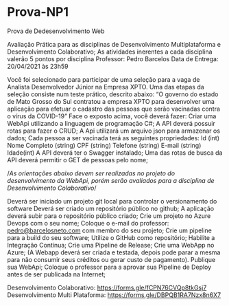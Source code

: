 # Prova-NP1
Prova de Dedesenvolvimento Web 

Avaliação Prática para as disciplinas de Desenvolvimento Multiplataforma e Desenvolvimento Colaborativo;
As atividades inerentes a cada disciplina valerão 5 pontos por disciplina
Professor: Pedro Barcelos
Data de Entrega: 20/04/2021 às 23h59

Você foi selecionado para participar de uma seleção para a vaga de Analista Desenvolvedor Júnior na Empresa XPTO. Uma das etapas da seleção consiste num teste prático, descrito abaixo:
“O governo do estado de Mato Grosso do Sul contratou a empresa XPTO para desenvolver uma aplicação para efetuar o cadastro das pessoas que serão vacinadas contra o vírus da COVID-19”
Face o exposto acima, você deverá fazer:
Criar uma WebApi utilizando a linguagem de programação C#;
A API deverá possuir rotas para fazer o CRUD;
A Api utilizará um arquivo json para armazenar os dados;
Cada pessoa a ser vacinada terá as seguintes propriedades:
Id (int)
Nome Completo (string)
CPF (string)
Telefone (string)
E-mail (string)
Idade(int)
A API deverá ter o Swagger instalado;
Uma das rotas de busca da API deverá permitir o GET de pessoas pelo nome;

/*As orientações abaixo devem ser realizadas no projeto do desenvolvimento da WebApi, porém serão avaliados para a disciplina de Desenvolvimento Colaborativo*/

Deverá ser iniciado um projeto git local para controlar o versionamento do software
Deverá ser criado um repositório público no github;
A aplicação deverá subir para o repositório público criado;
Crie um projeto no Azure Devops com o seu nome;
Coloque o e-mail do professor: pedro@barcelosneto.com com membro do seu projeto;
Crie um pipeline para a build do seu software;
Utilize o GitHub como repositório;
Habilite a Integração Contínua;
Crie uma Pipeline de Release;
Crie uma WebApp no Azure; (A Webapp deverá ser criada e testada, depois pode parar a mesma para não consumir seus créditos ou gerar custo de pagamento).
Publique sua WebApi;
Coloque o professor para a aprovar sua Pipeline de Deploy antes de ser publicada na Internet;


Desenvolvimento Colaborativo: https://forms.gle/fCPN76CVQp8tkGsj7
Desenvolvimento Multi Plataforma: https://forms.gle/DBPQB1RA7Nzx8n6X7

